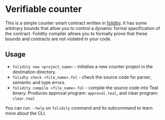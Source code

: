 # Verifiable counter

This is a simple counter smart contract written in [folidity](https://github.com/SkymanOne/folidity).
It has some arbitrary bounds that allow you to control a dynamic formal specification of the contract.
Folidity compiler allows you to formally prove that these bounds and contracts are not violated in your code.

## Usage
- `folidity new <project_name>` - initialise a new counter project in the destination directory.
- `folidty check <file_name>.fol` - check the source code for parser, semantic and type errors.
- `folidity compile <file_name>.fol` - compile the source code into Teal binary. Produces approval program: `approval.teal`, and clear program: `clear.teal` 

You can run `--help` on `folidity` command and its subcommand to learn more about the CLI.